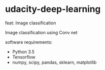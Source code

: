 # udacity-deep-learning
feat: Image classification

Image classification using Conv net

software requirements:
- Python 3.5
- Tensorflow
- numpy, scipy, pandas, sklearn, matplotlib
